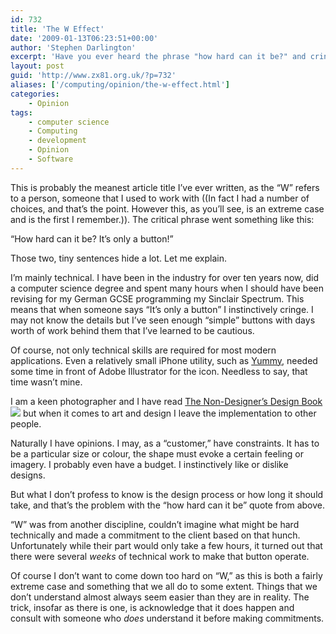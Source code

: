 ```yaml
---
id: 732
title: 'The W Effect'
date: '2009-01-13T06:23:51+00:00'
author: 'Stephen Darlington'
excerpt: 'Have you ever heard the phrase "how hard can it be?" and cringed?'
layout: post
guid: 'http://www.zx81.org.uk/?p=732'
aliases: ['/computing/opinion/the-w-effect.html']
categories:
    - Opinion
tags:
    - computer science
    - Computing
    - development
    - Opinion
    - Software
---
```


This is probably the meanest article title I’ve ever written, as the “W” refers to a person, someone that I used to work with ((In fact I had a number of choices, and that’s the point. However this, as you’ll see, is an extreme case and is the first I remember.)). The critical phrase went something like this:

“How hard can it be? It’s only a button!”

Those two, tiny sentences hide a lot. Let me explain.

I’m mainly technical. I have been in the industry for over ten years now, did a computer science degree and spent many hours when I should have been revising for my German GCSE programming my Sinclair Spectrum. This means that when someone says “It’s only a button” I instinctively cringe. I may not know the details but I’ve seen enough “simple” buttons with days worth of work behind them that I’ve learned to be cautious.

Of course, not only technical skills are required for most modern applications. Even a relatively small iPhone utility, such as [Yummy](http://www.yummyapp.com/), needed some time in front of Adobe Illustrator for the icon. Needless to say, that time wasn’t mine.

I am a keen photographer and I have read [The Non-Designer’s Design Book](http://www.amazon.co.uk/gp/product/0321534042?ie=UTF8&tag=zx81orguk&linkCode=as2&camp=1634&creative=19450&creativeASIN=0321534042)![](http://www.assoc-amazon.co.uk/e/ir?t=zx81orguk&l=as2&o=2&a=0321534042) but when it comes to art and design I leave the implementation to other people.

Naturally I have opinions. I may, as a “customer,” have constraints. It has to be a particular size or colour, the shape must evoke a certain feeling or imagery. I probably even have a budget. I instinctively like or dislike designs.

But what I don’t profess to know is the design process or how long it should take, and that’s the problem with the “how hard can it be” quote from above.

“W” was from another discipline, couldn’t imagine what might be hard technically and made a commitment to the client based on that hunch. Unfortunately while their part would only take a few hours, it turned out that there were several *weeks* of technical work to make that button operate.

Of course I don’t want to come down too hard on “W,” as this is both a fairly extreme case and something that we all do to some extent. Things that we don’t understand almost always seem easier than they are in reality. The trick, insofar as there is one, is acknowledge that it does happen and consult with someone who *does* understand it before making commitments.
